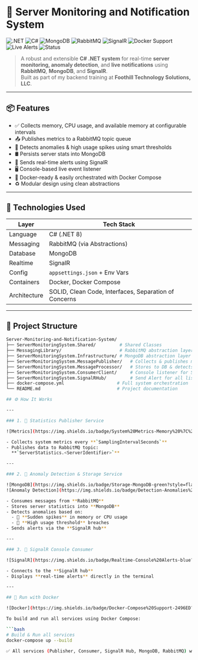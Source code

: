 # 🚀 Server Monitoring and Notification System

![.NET](https://img.shields.io/badge/.NET-8.0-blueviolet?logo=dotnet&logoColor=white)
![C#](https://img.shields.io/badge/C%23-Modern%20Backend-brightgreen?logo=csharp)
![MongoDB](https://img.shields.io/badge/Database-MongoDB-green?logo=mongodb)
![RabbitMQ](https://img.shields.io/badge/Messaging-RabbitMQ-ff6600?logo=rabbitmq)
![SignalR](https://img.shields.io/badge/Realtime-SignalR-blue?logo=signalr)
![Docker Support](https://img.shields.io/badge/Docker-Supported-2496ED?logo=docker)
![Live Alerts](https://img.shields.io/badge/Live_Notifications-Enabled-yellow?logo=livechat)
![Status](https://img.shields.io/badge/System-Real--Time-critical?logo=dotnet)

> A robust and extensible **C# .NET system** for real-time **server monitoring, anomaly detection**, and **live notifications** using **RabbitMQ**, **MongoDB**, and **SignalR**.  
> Built as part of my backend training at **Foothill Technology Solutions, LLC**.

---

## 📦 Features

- ✅ Collects memory, CPU usage, and available memory at configurable intervals
- 📤 Publishes metrics to a RabbitMQ topic queue
- 🧠 Detects anomalies & high usage spikes using smart thresholds
- 🛢 Persists server stats into MongoDB
- 📡 Sends real-time alerts using SignalR
- 🖥 Console-based live event listener
- 🐳 Docker-ready & easily orchestrated with Docker Compose
- ♻️ Modular design using clean abstractions

---

## 🧰 Technologies Used

| Layer        | Tech Stack |
|--------------|------------|
| Language     | C# (.NET 8) |
| Messaging    | RabbitMQ (via Abstractions) |
| Database     | MongoDB |
| Realtime     | SignalR |
| Config       | `appsettings.json` + Env Vars |
| Containers   | Docker, Docker Compose |
| Architecture | SOLID, Clean Code, Interfaces, Separation of Concerns |

---

## 📁 Project Structure

```bash
Server-Monitoring-and-Notification-System/
├── ServerMonitoringSystem.Shared/         # Shared Classes
├── MessagingLibrary/                      # RabbitMQ abstraction layer
├── ServerMonitoringSystem.Infrastructure/ # MongoDB abstraction layer
├── ServerMonitoringSystem.MessagePublisher/   # Collects & publishes metrics
├── ServerMonitoringSystem.MessageProcessor/   # Stores to DB & detects anomalies and Sends alerts via SignalR    
├── ServerMonitoringSystem.ConsumerClient/     # Console listener for SignalR
├── ServerMonitoringSystem.SignalRHub/         # Send Alert for all listeners
├── docker-compose.yml                    # Full system orchestration
└── README.md                             # Project documentation

## ⚙️ How It Works

---

### 1. 🧪 Statistics Publisher Service

![Metrics](https://img.shields.io/badge/System%20Metrics-Memory%20%7C%20CPU-blue?style=flat-square&logo=monitor)

- Collects system metrics every **`SamplingIntervalSeconds`**
- Publishes data to RabbitMQ topic:  
  **`ServerStatistics.<ServerIdentifier>`**

---

### 2. 🧠 Anomaly Detection & Storage Service

![MongoDB](https://img.shields.io/badge/Storage-MongoDB-green?style=flat-square&logo=mongodb)
![Anomaly Detection](https://img.shields.io/badge/Detection-Anomalies%20%7C%20High%20Usage-red?style=flat-square&logo=ai)

- Consumes messages from **RabbitMQ**
- Stores server statistics into **MongoDB**
- Detects anomalies based on:
  - 🧠 **Sudden spikes** in memory or CPU usage
  - 🚨 **High usage threshold** breaches
- Sends alerts via the **SignalR hub**

---

### 3. 📡 SignalR Console Consumer

![SignalR](https://img.shields.io/badge/Realtime-Console%20Alerts-blue?style=flat-square&logo=dotnet)

- Connects to the **SignalR hub**
- Displays **real-time alerts** directly in the terminal

---

## 🐳 Run with Docker

![Docker](https://img.shields.io/badge/Docker-Compose%20Support-2496ED?style=flat-square&logo=docker)

To build and run all services using Docker Compose:

```bash
# Build & Run all services
docker-compose up --build

✅ All services (Publisher, Consumer, SignalR Hub, MongoDB, RabbitMQ) will be up and integrated automatically
